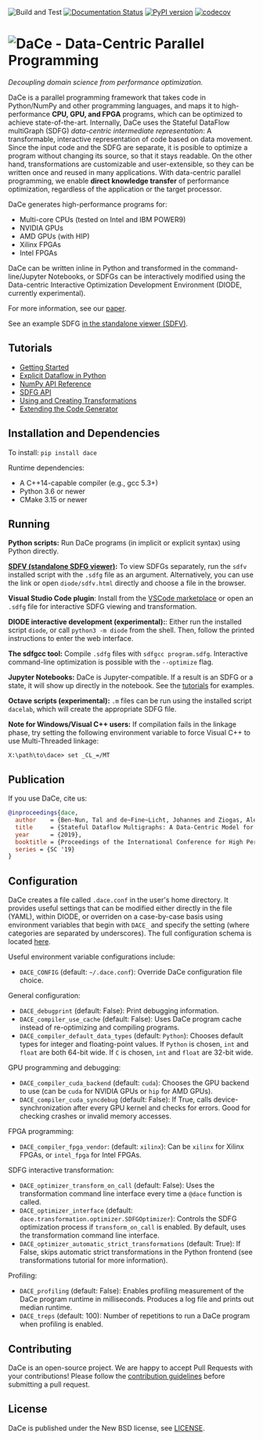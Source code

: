 ![Build and Test](https://github.com/spcl/dace/workflows/Build%20and%20Test/badge.svg)
[![Documentation Status](https://readthedocs.org/projects/spcldace/badge/?version=latest)](https://spcldace.readthedocs.io/en/latest/?badge=latest)
[![PyPI version](https://badge.fury.io/py/dace.svg)](https://badge.fury.io/py/dace)
[![codecov](https://codecov.io/gh/spcl/dace/branch/master/graph/badge.svg)](https://codecov.io/gh/spcl/dace)


![D](dace.svg)aCe - Data-Centric Parallel Programming
=====================================================

_Decoupling domain science from performance optimization._

DaCe is a parallel programming framework that takes code in Python/NumPy and other programming languages, and maps it to high-performance **CPU, GPU, and FPGA** programs, which can be optimized to achieve state-of-the-art. Internally, DaCe uses the Stateful DataFlow multiGraph (SDFG) *data-centric intermediate representation*: A transformable, interactive representation of code based on data movement.
Since the input code and the SDFG are separate, it is posible to optimize a program without
changing its source, so that it stays readable. On the other hand, transformations are customizable and user-extensible, so they can be written once and reused in many applications.
With data-centric parallel programming, we enable **direct knowledge transfer** of performance optimization, regardless of the application or the target processor.

DaCe generates high-performance programs for:
 * Multi-core CPUs (tested on Intel and IBM POWER9)
 * NVIDIA GPUs
 * AMD GPUs (with HIP)
 * Xilinx FPGAs
 * Intel FPGAs

DaCe can be written inline in Python and transformed in the command-line/Jupyter Notebooks, or SDFGs can be interactively modified using the Data-centric Interactive Optimization Development Environment (DIODE, currently experimental).

For more information, see our [paper](http://www.arxiv.org/abs/1902.10345).

See an example SDFG [in the standalone viewer (SDFV)](https://spcl.github.io/dace/sdfv.html?url=https://spcl.github.io/dace/examples/gemm.sdfg).

Tutorials
---------

* [Getting Started](https://nbviewer.jupyter.org/github/spcl/dace/blob/master/tutorials/getting_started.ipynb)
* [Explicit Dataflow in Python](https://nbviewer.jupyter.org/github/spcl/dace/blob/master/tutorials/explicit.ipynb)
* [NumPy API Reference](https://nbviewer.jupyter.org/github/spcl/dace/blob/master/tutorials/numpy_frontend.ipynb)
* [SDFG API](https://nbviewer.jupyter.org/github/spcl/dace/blob/master/tutorials/sdfg_api.ipynb)
* [Using and Creating Transformations](https://nbviewer.jupyter.org/github/spcl/dace/blob/master/tutorials/transformations.ipynb)
* [Extending the Code Generator](https://nbviewer.jupyter.org/github/spcl/dace/blob/master/tutorials/codegen.ipynb)

Installation and Dependencies
-----------------------------

To install: `pip install dace`

Runtime dependencies:
 * A C++14-capable compiler (e.g., gcc 5.3+)
 * Python 3.6 or newer
 * CMake 3.15 or newer

Running
-------

**Python scripts:** Run DaCe programs (in implicit or explicit syntax) using Python directly.

**[SDFV (standalone SDFG viewer)](https://spcl.github.io/dace/sdfv.html):** To view SDFGs separately, run the `sdfv` installed script with the `.sdfg` file as an argument. Alternatively, you can use the link or open `diode/sdfv.html` directly and choose a file in the browser.

**Visual Studio Code plugin**: Install from the [VSCode marketplace](https://marketplace.visualstudio.com/items?itemName=phschaad.sdfv) or open an `.sdfg` file for interactive SDFG viewing and transformation.

**DIODE interactive development (experimental):**: Either run the installed script `diode`, or call `python3 -m diode` from the shell. Then, follow the printed instructions to enter the web interface.

**The sdfgcc tool:** Compile `.sdfg` files with `sdfgcc program.sdfg`. Interactive command-line optimization is possible with the `--optimize` flag.

**Jupyter Notebooks:** DaCe is Jupyter-compatible. If a result is an SDFG or a state, it will show up directly in the notebook. See the [tutorials](tutorials) for examples.

**Octave scripts (experimental):** `.m` files can be run using the installed script `dacelab`, which will create the appropriate SDFG file.

**Note for Windows/Visual C++ users:** If compilation fails in the linkage phase, try setting the following environment variable to force Visual C++ to use Multi-Threaded linkage:
```
X:\path\to\dace> set _CL_=/MT
```


Publication
-----------

If you use DaCe, cite us:
```bibtex
@inproceedings{dace,
  author    = {Ben-Nun, Tal and de~Fine~Licht, Johannes and Ziogas, Alexandros Nikolaos and Schneider, Timo and Hoefler, Torsten},
  title     = {Stateful Dataflow Multigraphs: A Data-Centric Model for Performance Portability on Heterogeneous Architectures},
  year      = {2019},
  booktitle = {Proceedings of the International Conference for High Performance Computing, Networking, Storage and Analysis},
  series = {SC '19}
}
```

Configuration
-------------

DaCe creates a file called `.dace.conf` in the user's home directory. It provides useful settings that can be modified either directly in the file (YAML), within DIODE, or overriden on a case-by-case basis using environment variables that begin with `DACE_` and specify the setting (where categories are separated by underscores). The full configuration schema is located [here](dace/config_schema.yml).

Useful environment variable configurations include:

* `DACE_CONFIG` (default: `~/.dace.conf`): Override DaCe configuration file choice.

General configuration:
 * `DACE_debugprint` (default: False): Print debugging information.
 * `DACE_compiler_use_cache` (default: False): Uses DaCe program cache instead of re-optimizing and compiling programs.
 * `DACE_compiler_default_data_types` (default: `Python`): Chooses default types for integer and floating-point values. If `Python` is chosen, `int` and `float` are both 64-bit wide. If `C` is chosen, `int` and `float` are 32-bit wide.
 
GPU programming and debugging:
 * `DACE_compiler_cuda_backend` (default: `cuda`): Chooses the GPU backend to use (can be `cuda` for NVIDIA GPUs or `hip` for AMD GPUs).
 * `DACE_compiler_cuda_syncdebug` (default: False): If True, calls device-synchronization after every GPU kernel and checks for errors. Good for checking crashes or invalid memory accesses.
 
FPGA programming:
 * `DACE_compiler_fpga_vendor`: (default: `xilinx`): Can be `xilinx` for Xilinx FPGAs, or `intel_fpga` for Intel FPGAs.
 
SDFG interactive transformation:
 * `DACE_optimizer_transform_on_call` (default: False): Uses the transformation command line interface every time a `@dace` function is called.
 * `DACE_optimizer_interface` (default: `dace.transformation.optimizer.SDFGOptimizer`): Controls the SDFG optimization process if `transform_on_call` is enabled. By default, uses the transformation command line interface.
 * `DACE_optimizer_automatic_strict_transformations` (default: True): If False, skips automatic strict transformations in the Python frontend (see transformations tutorial for more information).
 
Profiling:
 * `DACE_profiling` (default: False): Enables profiling measurement of the DaCe program runtime in milliseconds. Produces a log file and prints out median runtime.
 * `DACE_treps` (default: 100): Number of repetitions to run a DaCe program when profiling is enabled.
 

Contributing
------------
DaCe is an open-source project. We are happy to accept Pull Requests with your contributions! Please follow the [contribution guidelines](CONTRIBUTING.md) before submitting a pull request.

License
-------
DaCe is published under the New BSD license, see [LICENSE](LICENSE).

